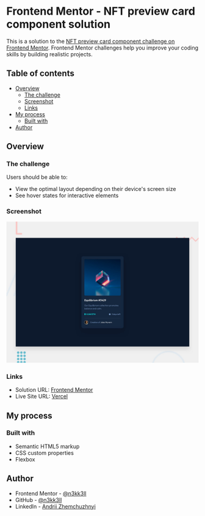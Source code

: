# Frontend Mentor - NFT preview card component solution

This is a solution to the [NFT preview card component challenge on Frontend Mentor](https://www.frontendmentor.io/challenges/nft-preview-card-component-SbdUL_w0U). Frontend Mentor challenges help you improve your coding skills by building realistic projects. 

## Table of contents

- [Overview](#overview)
  - [The challenge](#the-challenge)
  - [Screenshot](#screenshot)
  - [Links](#links)
- [My process](#my-process)
  - [Built with](#built-with)
- [Author](#author)

## Overview

### The challenge

Users should be able to:

- View the optimal layout depending on their device's screen size
- See hover states for interactive elements

### Screenshot

![NFT card preview](./desktop-preview.jpg)

### Links

- Solution URL: [Frontend Mentor](https://www.frontendmentor.io/solutions/nft-preview-card-component-H1GlFT8Lc)
- Live Site URL: [Vercel](https://nft-preview-card-component-plum.vercel.app/)

## My process

### Built with

- Semantic HTML5 markup
- CSS custom properties
- Flexbox

## Author

- Frontend Mentor - [@n3kk3ll](https://www.frontendmentor.io/profile/n3kk3ll)
- GitHub - [@n3kk3ll](https://github.com/n3kk3ll)
- LinkedIn - [Andrii Zhemchuzhnyi](https://www.linkedin.com/in/%D0%B0%D0%BD%D0%B4%D1%80%D0%B5%D0%B9-%D0%B6%D0%B5%D0%BC%D1%87%D1%83%D0%B6%D0%BD%D1%8B%D0%B9-26019b221/)
